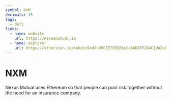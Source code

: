 ```yaml
---
symbol: NXM
decimals: 18
tags:
  - defi
links:
  - name: website
    url: https://nexusmutual.io
  - name: explorer
    url: https://etherscan.io/token/0xd7c49CEE7E9188cCa6AD8FF264C1DA2e69D4Cf3B
---
```


# NXM

Nexus Mutual uses Ethereum so that people can pool risk together without the need for an insurance company.
